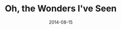 ---
layout: music 
title: "Oh, the Wonders I've Seen"
date: 2014-08-15 
description: "An original song from the series, Oh, the Wonders I've Seen."
sc-permalink-url: "http://soundcloud.com/crdschurch/oh-the-wonders-ive-seen"
audio: "http://s3.amazonaws.com/crossroads-media/music/audio/Oh%20The%20Wonders.mp3"
audio-duration: "00:00"
src: "http://s3.amazonaws.com/crossroads-media/images/TheWonders_small.jpg"
---